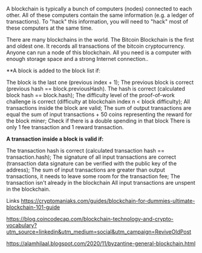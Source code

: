 A blockchain is typically a bunch of computers (nodes) connected to each other. All of these computers contain the same information (e.g. a ledger of transactions). To "hack" this information, you will need to "hack" most of these computers at the same time. 

There are many blockchains in the world. The Bitcoin Blockchain is the first and oldest one. It records all transactions of the bitcoin cryptocurrency. Anyone can run a node of this blockchain. All you need is a computer with enough storage space and a strong Internet connection..

**A block is added to the block list if:

The block is the last one (previous index + 1);
The previous block is correct (previous hash == block.previousHash).
The hash is correct (calculated block hash == block.hash);
The difficulty level of the proof-of-work challenge is correct (difficulty at blockchain index n < block difficulty);
All transactions inside the block are valid;
The sum of output transactions are equal the sum of input transactions + 50 coins representing the reward for the block miner;
Check if there is a double spending in that block
There is only 1 fee transaction and 1 reward transaction.

**A transaction inside a block is valid if:**

The transaction hash is correct (calculated transaction hash == transaction.hash);
The signature of all input transactions are correct (transaction data signature can be verified with the public key of the address);
The sum of input transactions are greater than output transactions, it needs to leave some room for the transaction fee;
The transaction isn't already in the blockchain
All input transactions are unspent in the blockchain.


Links
https://cryptomaniaks.com/guides/blockchain-for-dummies-ultimate-blockchain-101-guide

https://blog.coincodecap.com/blockchain-technology-and-crypto-vocabulary?utm_source=linkedin&utm_medium=social&utm_campaign=ReviveOldPost

https://alamhilaal.blogspot.com/2020/11/byzantine-general-blockchain.html
